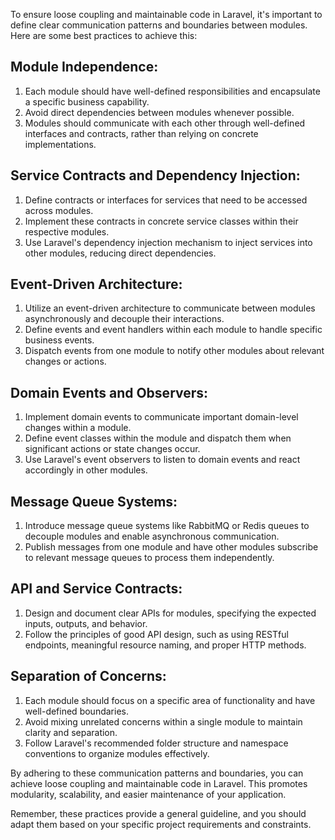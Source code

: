 To ensure loose coupling and maintainable code in Laravel, it's important to define clear communication patterns and boundaries between modules. Here are some best practices to achieve this:

## Module Independence:
1. Each module should have well-defined responsibilities and encapsulate a specific business capability.
2. Avoid direct dependencies between modules whenever possible.
3. Modules should communicate with each other through well-defined interfaces and contracts, rather than relying on concrete implementations.

## Service Contracts and Dependency Injection:
1. Define contracts or interfaces for services that need to be accessed across modules.
2. Implement these contracts in concrete service classes within their respective modules.
3. Use Laravel's dependency injection mechanism to inject services into other modules, reducing direct dependencies.

## Event-Driven Architecture:
1. Utilize an event-driven architecture to communicate between modules asynchronously and decouple their interactions.
2. Define events and event handlers within each module to handle specific business events.
3. Dispatch events from one module to notify other modules about relevant changes or actions.

## Domain Events and Observers:
1. Implement domain events to communicate important domain-level changes within a module.
2. Define event classes within the module and dispatch them when significant actions or state changes occur.
3. Use Laravel's event observers to listen to domain events and react accordingly in other modules.

## Message Queue Systems:
1. Introduce message queue systems like RabbitMQ or Redis queues to decouple modules and enable asynchronous communication.
2. Publish messages from one module and have other modules subscribe to relevant message queues to process them independently.

## API and Service Contracts:
1. Design and document clear APIs for modules, specifying the expected inputs, outputs, and behavior.
2. Follow the principles of good API design, such as using RESTful endpoints, meaningful resource naming, and proper HTTP methods.

## Separation of Concerns:
1. Each module should focus on a specific area of functionality and have well-defined boundaries.
2. Avoid mixing unrelated concerns within a single module to maintain clarity and separation.
3. Follow Laravel's recommended folder structure and namespace conventions to organize modules effectively.

By adhering to these communication patterns and boundaries, you can achieve loose coupling and maintainable code in Laravel. This promotes modularity, scalability, and easier maintenance of your application.

Remember, these practices provide a general guideline, and you should adapt them based on your specific project requirements and constraints.
